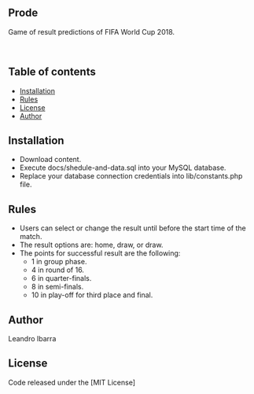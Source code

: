 ## Prode
<p>Game of result predictions of FIFA World Cup 2018.</p>
<br />

## Table of contents
- [Installation](#installation)
- [Rules](#rules)
- [License](#license)
- [Author](#author)

## Installation
- Download content.
- Execute docs/shedule-and-data.sql into your MySQL database.
- Replace your database connection credentials into lib/constants.php file.

## Rules
- Users can select or change the result until before the start time of the match.
- The result options are: home, draw, or draw.
- The points for successful result are the following:
  - 1 in group phase.
  - 4 in round of 16.
  - 6 in quarter-finals.
  - 8 in semi-finals.
  - 10 in play-off for third place and final.

## Author
Leandro Ibarra

## License
Code released under the [MIT License]

